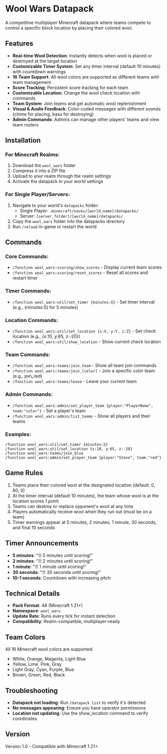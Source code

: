 # Wool Wars Datapack

A competitive multiplayer Minecraft datapack where teams compete to control a specific block location by placing their colored wool.

## Features

- **Real-time Wool Detection**: Instantly detects when wool is placed or destroyed at the target location
- **Customizable Timer System**: Set any timer interval (default 10 minutes) with countdown warnings
- **16 Team Support**: All wool colors are supported as different teams with team management
- **Score Tracking**: Persistent score tracking for each team
- **Customizable Location**: Change the wool check location with commands
- **Team System**: Join teams and get automatic wool replenishment
- **Visual & Audio Feedback**: Color-coded messages with different sounds (chime for placing, bass for destroying)
- **Admin Commands**: Admins can manage other players' teams and view team rosters

## Installation

### For Minecraft Realms:
1. Download the `wool_wars` folder
2. Compress it into a ZIP file
3. Upload to your realm through the realm settings
4. Activate the datapack in your world settings

### For Single Player/Servers:
1. Navigate to your world's `datapacks` folder:
   - Single Player: `.minecraft/saves/[world_name]/datapacks/`
   - Server: `[server_folder]/[world_name]/datapacks/`
2. Copy the `wool_wars` folder into the datapacks directory
3. Run `/reload` in-game or restart the world

## Commands

### Core Commands:
- `/function wool_wars:scoring/show_scores` - Display current team scores
- `/function wool_wars:scoring/reset_scores` - Reset all scores and restart timer

### Timer Commands:
- `/function wool_wars:util/set_timer {minutes:X}` - Set timer interval (e.g., {minutes:5} for 5 minutes)

### Location Commands:
- `/function wool_wars:util/set_location {x:X, y:Y, z:Z}` - Set check location (e.g., {x:10, y:65, z:-20})
- `/function wool_wars:util/show_location` - Show current check location

### Team Commands:
- `/function wool_wars:teams/join_team` - Show all team join commands
- `/function wool_wars:teams/join_[color]` - Join a specific color team (e.g., join_red)
- `/function wool_wars:teams/leave` - Leave your current team

### Admin Commands:
- `/function wool_wars:admin/set_player_team {player:"PlayerName", team:"color"}` - Set a player's team
- `/function wool_wars:admin/list_teams` - Show all players and their teams

### Examples:
```
/function wool_wars:util/set_timer {minutes:5}
/function wool_wars:util/set_location {x:10, y:65, z:-20}
/function wool_wars:teams/join_blue
/function wool_wars:admin/set_player_team {player:"Steve", team:"red"}
```

## Game Rules

1. Teams place their colored wool at the designated location (default: 0, 80, 0)
2. At the timer interval (default 10 minutes), the team whose wool is at the location scores 1 point
3. Teams can destroy or replace opponent's wool at any time
4. Players automatically receive wool when they run out (must be on a team)
5. Timer warnings appear at 5 minutes, 2 minutes, 1 minute, 30 seconds, and final 10 seconds

## Timer Announcements

- **5 minutes**: "⏰ 5 minutes until scoring!"
- **2 minutes**: "⏰ 2 minutes until scoring!"
- **1 minute**: "⏰ 1 minute until scoring!"
- **30 seconds**: "⏰ 30 seconds until scoring!"
- **10-1 seconds**: Countdown with increasing pitch

## Technical Details

- **Pack Format**: 48 (Minecraft 1.21+)
- **Namespace**: `wool_wars`
- **Update Rate**: Runs every tick for instant detection
- **Compatibility**: Realm-compatible, multiplayer-ready

## Team Colors

All 16 Minecraft wool colors are supported:
- White, Orange, Magenta, Light Blue
- Yellow, Lime, Pink, Gray
- Light Gray, Cyan, Purple, Blue
- Brown, Green, Red, Black

## Troubleshooting

- **Datapack not loading**: Run `/datapack list` to verify it's detected
- **No messages appearing**: Ensure you have operator permissions
- **Location not updating**: Use the show_location command to verify coordinates

## Version

Version 1.0 - Compatible with Minecraft 1.21+ 